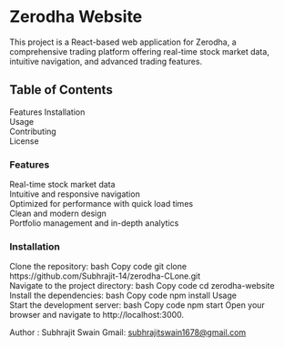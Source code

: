 <h1>Zerodha Website</h1>
This project is a React-based web application for Zerodha, a comprehensive trading platform offering real-time stock market data, intuitive navigation, and advanced trading features.

<h2>Table of Contents</h2>
Features
Installation<br>
Usage<br>
Contributing<br>
License<br>
<h3>Features</h3>
Real-time stock market data<br>
Intuitive and responsive navigation<br>
Optimized for performance with quick load times<br>
Clean and modern design<br>
Portfolio management and in-depth analytics<br>
<h3>Installation</h3>
Clone the repository:
bash
Copy code
git clone https://github.com/Subhrajit-14/zerodha-CLone.git<br>
Navigate to the project directory:
bash
Copy code
cd zerodha-website<br>
Install the dependencies:
bash
Copy code
npm install
Usage<br>
Start the development server:
bash
Copy code
npm start
Open your browser and navigate to http://localhost:3000.


Author : Subhrajit Swain
Gmail: subhrajitswain1678@gmail.com

